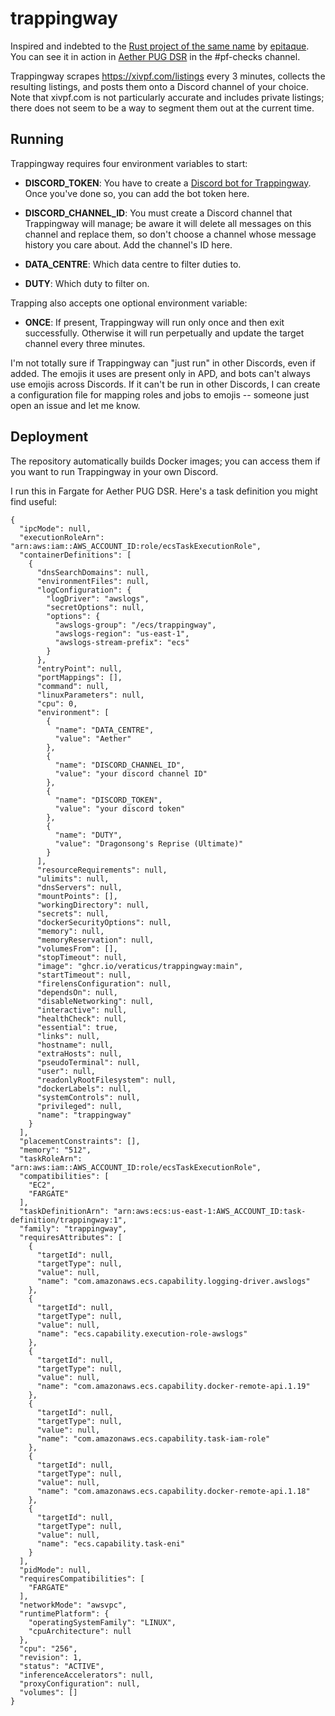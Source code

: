 # trappingway

Inspired and indebted to the [Rust project of the same name](https://github.com/epitaque/trappingway/) by [epitaque](https://github.com/epitaque). You can see it in action in [Aether PUG DSR](https://discord.gg/aetherpugdsr) in the #pf-checks channel.

Trappingway scrapes https://xivpf.com/listings every 3 minutes, collects the resulting listings, and posts them onto a Discord channel of your choice. Note that xivpf.com is not particularly accurate and includes private listings; there does not seem to be a way to segment them out at the current time.

## Running

Trappingway requires four environment variables to start:

* **DISCORD_TOKEN**: You have to create a [Discord bot for Trappingway](https://discord.com/developers/applications). Once you've done so, you can add the bot token here.

* **DISCORD_CHANNEL_ID**: You must create a Discord channel that Trappingway will manage; be aware it will delete all messages on this channel and replace them, so don't choose a channel whose message history you care about. Add the channel's ID here.

* **DATA_CENTRE**: Which data centre to filter duties to.

* **DUTY**: Which duty to filter on.

Trapping also accepts one optional environment variable:

* **ONCE**: If present, Trappingway will run only once and then exit successfully. Otherwise it will run perpetually and update the target channel every three minutes.

I'm not totally sure if Trappingway can "just run" in other Discords, even if added. The emojis it uses are present only in APD, and bots can't always use emojis across Discords. If it can't be run in other Discords, I can create a configuration file for mapping roles and jobs to emojis -- someone just open an issue and let me know.

## Deployment

The repository automatically builds Docker images; you can access them if you want to run Trappingway in your own Discord.

I run this in Fargate for Aether PUG DSR. Here's a task definition you might find useful:

```
{
  "ipcMode": null,
  "executionRoleArn": "arn:aws:iam::AWS_ACCOUNT_ID:role/ecsTaskExecutionRole",
  "containerDefinitions": [
    {
      "dnsSearchDomains": null,
      "environmentFiles": null,
      "logConfiguration": {
        "logDriver": "awslogs",
        "secretOptions": null,
        "options": {
          "awslogs-group": "/ecs/trappingway",
          "awslogs-region": "us-east-1",
          "awslogs-stream-prefix": "ecs"
        }
      },
      "entryPoint": null,
      "portMappings": [],
      "command": null,
      "linuxParameters": null,
      "cpu": 0,
      "environment": [
        {
          "name": "DATA_CENTRE",
          "value": "Aether"
        },
        {
          "name": "DISCORD_CHANNEL_ID",
          "value": "your discord channel ID"
        },
        {
          "name": "DISCORD_TOKEN",
          "value": "your discord token"
        },
        {
          "name": "DUTY",
          "value": "Dragonsong's Reprise (Ultimate)"
        }
      ],
      "resourceRequirements": null,
      "ulimits": null,
      "dnsServers": null,
      "mountPoints": [],
      "workingDirectory": null,
      "secrets": null,
      "dockerSecurityOptions": null,
      "memory": null,
      "memoryReservation": null,
      "volumesFrom": [],
      "stopTimeout": null,
      "image": "ghcr.io/veraticus/trappingway:main",
      "startTimeout": null,
      "firelensConfiguration": null,
      "dependsOn": null,
      "disableNetworking": null,
      "interactive": null,
      "healthCheck": null,
      "essential": true,
      "links": null,
      "hostname": null,
      "extraHosts": null,
      "pseudoTerminal": null,
      "user": null,
      "readonlyRootFilesystem": null,
      "dockerLabels": null,
      "systemControls": null,
      "privileged": null,
      "name": "trappingway"
    }
  ],
  "placementConstraints": [],
  "memory": "512",
  "taskRoleArn": "arn:aws:iam::AWS_ACCOUNT_ID:role/ecsTaskExecutionRole",
  "compatibilities": [
    "EC2",
    "FARGATE"
  ],
  "taskDefinitionArn": "arn:aws:ecs:us-east-1:AWS_ACCOUNT_ID:task-definition/trappingway:1",
  "family": "trappingway",
  "requiresAttributes": [
    {
      "targetId": null,
      "targetType": null,
      "value": null,
      "name": "com.amazonaws.ecs.capability.logging-driver.awslogs"
    },
    {
      "targetId": null,
      "targetType": null,
      "value": null,
      "name": "ecs.capability.execution-role-awslogs"
    },
    {
      "targetId": null,
      "targetType": null,
      "value": null,
      "name": "com.amazonaws.ecs.capability.docker-remote-api.1.19"
    },
    {
      "targetId": null,
      "targetType": null,
      "value": null,
      "name": "com.amazonaws.ecs.capability.task-iam-role"
    },
    {
      "targetId": null,
      "targetType": null,
      "value": null,
      "name": "com.amazonaws.ecs.capability.docker-remote-api.1.18"
    },
    {
      "targetId": null,
      "targetType": null,
      "value": null,
      "name": "ecs.capability.task-eni"
    }
  ],
  "pidMode": null,
  "requiresCompatibilities": [
    "FARGATE"
  ],
  "networkMode": "awsvpc",
  "runtimePlatform": {
    "operatingSystemFamily": "LINUX",
    "cpuArchitecture": null
  },
  "cpu": "256",
  "revision": 1,
  "status": "ACTIVE",
  "inferenceAccelerators": null,
  "proxyConfiguration": null,
  "volumes": []
}
```
